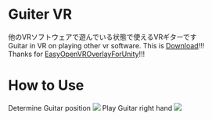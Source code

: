 # Guiter VR
他のVRソフトウェアで遊んでいる状態で使えるVRギターです  
Guitar in VR on playing other vr software. This is [Download](https://github.com/rn9dfj3/guiter_vr/releases)!!!  
Thanks for [EasyOpenVROverlayForUnity](https://sabowl.sakura.ne.jp/gpsnmeajp/unity/EasyOpenVROverlayForUnity/)!!!  
# How to Use
Determine Guitar position
![](https://github.com/rn9dfj3/guiter_vr/blob/master/figure1.png)
Play Guitar right hand
![](https://github.com/rn9dfj3/guiter_vr/blob/master/figure2.png)

